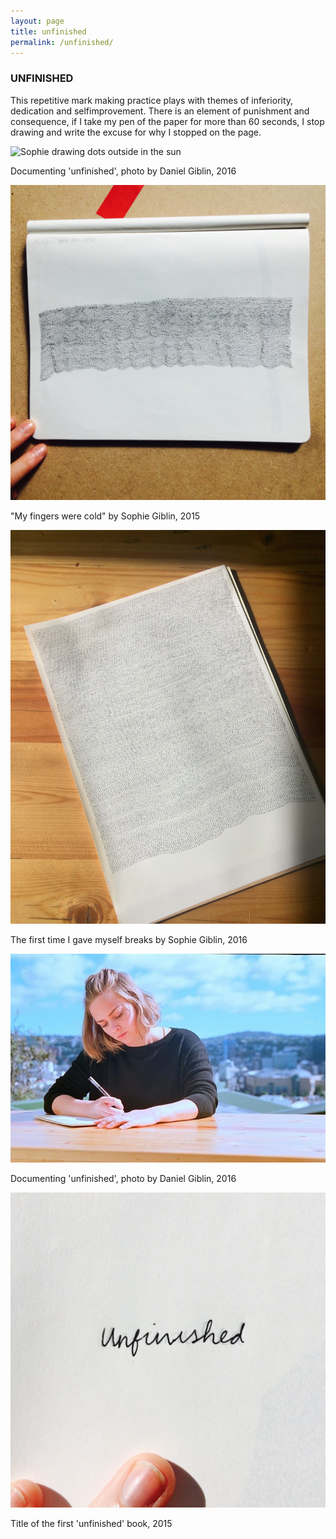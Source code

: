 ```yaml
---
layout: page
title: unfinished
permalink: /unfinished/
---
```


<h3 class="center">UNFINISHED</h3>

This ‪repetitive mark making practice plays with themes of ‪inferiority‬, ‪dedication‬ and ‪selfimprovement‬. There is an element of ‪punishment‬ and ‪consequence‬, if I take my pen of the paper for more than 60 seconds, I stop ‪drawing‬ and write‬ the excuse for why I stopped on the page.


![Sophie drawing dots outside in the sun](https://scontent.fakl1-1.fna.fbcdn.net/t31.0-8/12961324_924863207633639_2019564973897542308_o.jpg "In the sun drawing dots")

<span class="caption">Documenting 'unfinished', photo by Daniel Giblin, 2016</span>

![Dots](/img/unfinished/book_red_tape.jpg "Unfinished")

<span class="caption">"My fingers were cold" by Sophie Giblin, 2015</span>

![Dots](/img/unfinished/almost-complete.jpg "Unfinished")

<span class="caption">The first time I gave myself breaks by Sophie Giblin, 2016</span>

![Dots](/img/unfinished/leica_wellington.jpg "Unfinished")

<span class="caption">Documenting 'unfinished', photo by Daniel Giblin, 2016</span>

![Dots](/img/unfinished/written_title.jpg "Unfinished")

<span class="caption">Title of the first 'unfinished' book, 2015</span>










